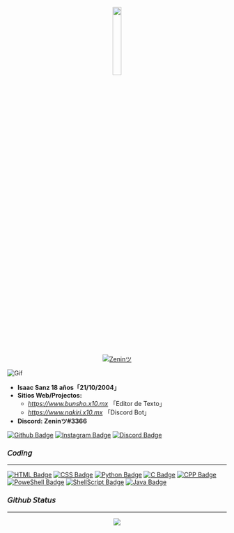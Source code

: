 
<p align="center">
    <a href="https://github.com/Zenin0" target="_blank">
        <img src="https://avatars.githubusercontent.com/u/85170351?v=4" width="20%"  ><br><br>
        <img src="https://readme-typing-svg.herokuapp.com/?size=15&width=300&lines=int%20main()%20{cout%20<<%20%27Isaac%20Sanz%27}" alt="Zeninツ"/><br>
    </a>
</p>

![Gif](https://user-images.githubusercontent.com/73097560/115834477-dbab4500-a447-11eb-908a-139a6edaec5c.gif "gif")


- **Isaac Sanz 18 años「21/10/2004」**
- **Sitios Web/Projectos:**
    - *https://www.bunsho.x10.mx* 「Editor de Texto」
    - *https://www.nakiri.x10.mx* 「Discord Bot」<br>
- **Discord: Zeninツ#3366**

[![Github Badge](https://img.shields.io/badge/-Github-000?style=quare&labelColor=000&logo=Github&logoColor=white&link=link)](https://github.com/Zenin0) 
[![Instagram Badge](https://img.shields.io/badge/-Instagram-C13584?style=flat-quare&labelColor=C13584&logo=instagram&logoColor=white&link=link)](https://instagram.com/Isaac__sg)
[![Discord Badge](https://img.shields.io/badge/-Discord-5865F2?style=flat-quare&labelColor=5865F2&logo=discord&logoColor=white&link=link)](https://discord.gg/GVHxGg3jpX)

### 𝘊𝘰𝘥𝘪𝘯𝘨

---

[![HTML Badge](https://img.shields.io/badge/html5-%23E34F26.svg?style=for-the-badge&logo=html5&logoColor=white)](https://www.w3schools.com/html/)
[![CSS Badge](https://img.shields.io/badge/css3-%231572B6.svg?style=for-the-badge&logo=css3&logoColor=white)](https://www.w3schools.com/css)
[![Python Badge](https://img.shields.io/badge/python-3670A0?style=for-the-badge&logo=python&logoColor=ffdd54)](https://www.w3schools.com/python)
[![C Badge](https://img.shields.io/badge/c-%2300599C.svg?style=for-the-badge&logo=c&logoColor=white)](https://www.w3schools.com/c)
[![CPP Badge](https://img.shields.io/badge/c++-%2300599C.svg?style=for-the-badge&logo=c%2B%2B&logoColor=white)](https://www.w3schools.com/cpp)
[![PoweShell Badge](https://img.shields.io/badge/PowerShell-%235391FE.svg?style=for-the-badge&logo=powershell&logoColor=white)](https://docs.microsoft.com/es-es/powershell/)
[![ShellScript Badge](https://img.shields.io/badge/shell_script-%23121011.svg?style=for-the-badge&logo=gnu-bash&logoColor=white)](https://www.shellscript.sh)
[![Java Badge](https://img.shields.io/badge/Java-ED8B00?style=for-the-badge&logo=java&logoColor=white)](https://www.java.com)
    
### 𝘎𝘪𝘵𝘩𝘶𝘣 𝘚𝘵𝘢𝘵𝘶𝘴

---

<p align = 'center'>
    <img src='https://github-readme-streak-stats.herokuapp.com/?user=Zenin0&theme=gotham&hide_border=true'>
</p>
